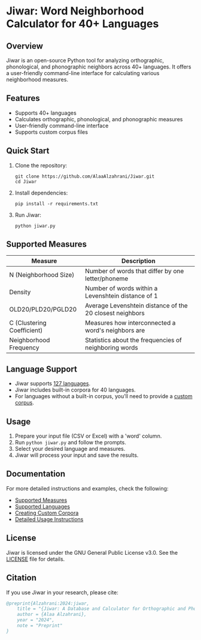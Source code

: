# Jiwar: Word Neighborhood Calculator for 40+ Languages

## Overview

Jiwar is an open-source Python tool for analyzing orthographic, phonological, and phonographic neighbors across 40+ languages. It offers a user-friendly command-line interface for calculating various neighborhood measures.

## Features

- Supports 40+ languages
- Calculates orthographic, phonological, and phonographic measures
- User-friendly command-line interface
- Supports custom corpus files

## Quick Start

1. Clone the repository:
   ```
   git clone https://github.com/AlaaAlzahrani/Jiwar.git
   cd Jiwar
   ```

2. Install dependencies:
   ```
   pip install -r requirements.txt
   ```

3. Run Jiwar:
   ```
   python jiwar.py
   ```

## Supported Measures

| Measure | Description |
|---------|-------------|
| N (Neighborhood Size) | Number of words that differ by one letter/phoneme |
| Density | Number of words within a Levenshtein distance of 1 |
| OLD20/PLD20/PGLD20 | Average Levenshtein distance of the 20 closest neighbors |
| C (Clustering Coefficient) | Measures how interconnected a word's neighbors are |
| Neighborhood Frequency | Statistics about the frequencies of neighboring words |

## Language Support

- Jiwar supports [127 languages](https://github.com/AlaaAlzahrani/Jiwar/blob/master/docs/LANGUAGES.md). 
- Jiwar includes built-in corpora for 40 languages. 
- For languages without a built-in corpus, you'll need to provide a [custom corpus](https://github.com/AlaaAlzahrani/Jiwar/blob/master/docs/CUSTOM_CORPUS.md).


## Usage

1. Prepare your input file (CSV or Excel) with a 'word' column.
2. Run `python jiwar.py` and follow the prompts.
3. Select your desired language and measures.
4. Jiwar will process your input and save the results.

## Documentation

For more detailed instructions and examples, check the following:
- [Supported Measures](https://github.com/AlaaAlzahrani/Jiwar/blob/master/docs/MEASURES.md)
- [Supported Languages](https://github.com/AlaaAlzahrani/Jiwar/blob/master/docs/LANGUAGES.md)
- [Creating Custom Corpora](https://github.com/AlaaAlzahrani/Jiwar/blob/master/docs/CUSTOM_CORPUS.md)
- [Detailed Usage Instructions](https://github.com/AlaaAlzahrani/Jiwar/blob/master/docs/USAGE.md)


## License

Jiwar is licensed under the GNU General Public License v3.0. See the [LICENSE](LICENSE) file for details.

## Citation

If you use Jiwar in your research, please cite:

```bibtex
@preprint{Alzahrani:2024:jiwar,
    title = "{Jiwar: A Database and Calculator for Orthographic and Phonological Neighborhood Measures for 40 Languages}",
    author = {Alaa Alzahrani},
    year = "2024",
    note = "Preprint"
}
```